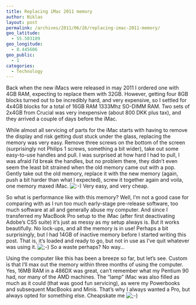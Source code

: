 ```yaml
---
title: Replacing iMac 2011 memory
author: Niklas
layout: post
permalink: /archives/2011/06/26/replacing-imac-2011-memory/
geo_latitude:
  - 55.503189
geo_longitude:
  - 8.445606
geo_public:
  - 1
categories:
  - Technology
---
```

Back when the new iMacs were released in may 2011 I ordered one with 4GB RAM, expecting to replace them with 32GB. However, getting four 8GB blocks turned out to be incredibly hard, and very expensive, so I settled for 4x4GB blocks for a total of 16GB RAM 1333Mhz SO-DIMM RAM. Two sets of 2x4GB from Crucial was very inexpensive (about 800 DKK plus tax), and they arrived a couple of days before the iMac.

While almost all servicing of parts for the iMac starts with having to remove the display and risk getting dust stuck under the glass, replacing the memory was very easy. Remove three screws on the bottom of the screen (surprisingly not Philips 1 screws, something a bit wider), take out some easy-to-use handles and pull. I was surprised at how hard I had to pull, I was afraid I&#8217;d break the handles, but no problem there, they didn&#8217;t even seem the least bit strained when the old memory came out with a pop. Gently take out the old memory, replace it with the new memory (again, push a bit harder than what I expected), screw it together again and voila, one memory maxed iMac. <img src='http://blog.saers.com/wp-includes/images/smilies/icon_smile.gif' alt=':-)' class='wp-smiley' /> Very easy, and very cheap.

So what is performance like with this memory? Well, I&#8217;m not a good case for comparing with as I run too much early-stage pre-release software, too much software at all and generally abuse my computer. And since I transferred my MacBook Pro setup to the iMac (after first deactivating Adobe&#8217;s CS5 suite) it&#8217;s just as messy as my setup always is. But it works beautifully. No lock-ups, and all the memory is in use! Perhaps a bit surprisingly, but I had 14GB of inactive memory before I started writing this post. That is, it&#8217;s loaded and ready to go, but not in use as I&#8217;ve quit whatever was using it. <img src='http://blog.saers.com/wp-includes/images/smilies/icon_wink.gif' alt=';-)' class='wp-smiley' /> So a waste perhaps? No way&#8230;

Using the computer like this has been a breeze so far, but let&#8217;s see. Custom is that I&#8217;ll max out the memory within three months of using the computer. Yes, 16MB RAM in a 486DX was great, can&#8217;t remember what my Pentium 90 had, nor many of the AMD machines. The &#8220;lamp&#8221; iMac was also filled as much as it could (that was good fun servicing), as were my Powerbooks and subsequent MacBooks and Minis. That&#8217;s why I always wanted a Pro, but always opted for something else. Cheapskate me <img src='http://blog.saers.com/wp-includes/images/smilies/icon_wink.gif' alt=';-)' class='wp-smiley' />